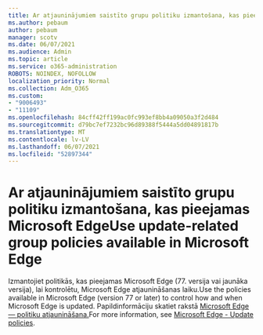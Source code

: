 ```yaml
---
title: Ar atjauninājumiem saistīto grupu politiku izmantošana, kas pieejamas Microsoft Edge
ms.author: pebaum
author: pebaum
manager: scotv
ms.date: 06/07/2021
ms.audience: Admin
ms.topic: article
ms.service: o365-administration
ROBOTS: NOINDEX, NOFOLLOW
localization_priority: Normal
ms.collection: Adm_O365
ms.custom:
- "9006493"
- "11109"
ms.openlocfilehash: 84cff42ff199ac0fc993ef8bb4a09050a3f2d484
ms.sourcegitcommit: d79bc7ef7232bc96d89388f5444a5dd04891817b
ms.translationtype: MT
ms.contentlocale: lv-LV
ms.lasthandoff: 06/07/2021
ms.locfileid: "52897344"
---
```

# <a name="use-update-related-group-policies-available-in-microsoft-edge"></a><span data-ttu-id="e30ea-102">Ar atjauninājumiem saistīto grupu politiku izmantošana, kas pieejamas Microsoft Edge</span><span class="sxs-lookup"><span data-stu-id="e30ea-102">Use update-related group policies available in Microsoft Edge</span></span>

<span data-ttu-id="e30ea-103">Izmantojiet politikās, kas pieejamas Microsoft Edge (77. versija vai jaunāka versija), lai kontrolētu, Microsoft Edge atjaunināšanas laiku.</span><span class="sxs-lookup"><span data-stu-id="e30ea-103">Use the policies available in Microsoft Edge (version 77 or later) to control how and when Microsoft Edge is updated.</span></span> <span data-ttu-id="e30ea-104">Papildinformāciju skatiet rakstā [Microsoft Edge — politiku atjaunināšana.](/DeployEdge/microsoft-edge-update-policies#available-policies)</span><span class="sxs-lookup"><span data-stu-id="e30ea-104">For more information, see [Microsoft Edge - Update policies](/DeployEdge/microsoft-edge-update-policies#available-policies).</span></span>